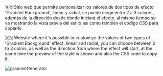 🇲🇽 Sitio web que permite personalizar los valores de dos tipos de efecto 'Gradient Background', linear y radial, se puede elegir entre 2 a 3 colores, además de la dirección 
   desde donde iniciará el efecto, al mismo tiempo se va mostrando la vista previa del estilo así como también el código CSS para copiarlo. 

🇺🇸 Website where it's possible to customize the values of two types of 'Gradient Background' effect, linear and radial, you can choose between 2 to 3 colors, as well as the 
   direction from where the effect will start, at the same time the preview of the style is shown and also the CSS code to copy it. 

![gradientGenerator](https://github.com/MauricioBarrueta/gradientBgGenerator/assets/60496232/59f93353-27a4-4741-b171-0c3092a1ebd6)
